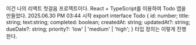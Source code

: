 이건 나의 리액트 첫걸음 프로젝트이다.
React + TypeScript를 이용하여 Todo 앱을 만들었다.
2025.06.30 PM 03:44 시작
export interface Todo {
    id: number;
    title: string;
    text:string;
    completed: boolean;
    createdAt: string;
    updatedAt?: string;
    dueDate?: string; 
    priority?: 'low' | 'medium' | 'high'; 
}
타입 정의는 이렇게 진행한다.
